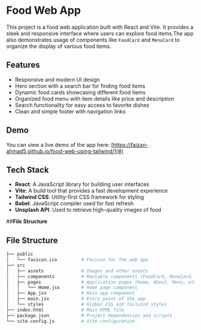 # Food Web App

This project is a food web application built with React and Vite. It provides a sleek and responsive interface where users can explore food items.The app also demonstrates usage of components like `FoodCard` and `MenuCard` to organize the display of various food items.

## Features

- Responsive and modern UI design
- Hero section with a search bar for finding food items
- Dynamic food cards showcasing different food items
- Organized food menu with item details like price and description
- Search functionality for easy access to favorite dishes
- Clean and simple footer with navigation links

## Demo

You can view a live demo of the app here: [https://faizan-ahmad5.github.io/food-web-using-tailwind/](#)

## Tech Stack

- **React**: A JavaScript library for building user interfaces
- **Vite**: A build tool that provides a fast development experience
- **Tailwind CSS**: Utility-first CSS framework for styling
- **Babel**: JavaScript compiler used for fast refresh
- **Unsplash API**: Used to retrieve high-quality images of food

##**File Structure**

## **File Structure**

```bash
├── public
│   └── favicon.ico         # Favicon for the web app
├── src
│   ├── assets              # Images and other assets
│   ├── components          # Reusable components (FoodCard, MenuCard, etc.)
│   ├── pages               # Application pages (Home, About, Menu, etc.)
│   │   └── Home.jsx        # Home page component
│   ├── App.jsx             # Main app component
│   ├── main.jsx            # Entry point of the app
│   └── styles              # Global CSS and Tailwind styles
├── index.html              # Main HTML file
├── package.json            # Project dependencies and scripts
└── vite.config.js          # Vite configuration


